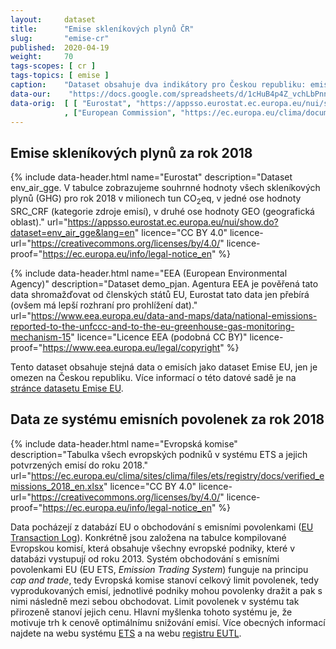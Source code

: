 ```yaml
---
layout:     dataset
title:      "Emise skleníkových plynů ČR"
slug:       "emise-cr"
published:  2020-04-19
weight:     70
tags-scopes: [ cr ]
tags-topics: [ emise ]
caption:    "Dataset obsahuje dva indikátory pro Českou republiku: emise skleníkových plynů (CO<sub>2</sub>, N<sub>2</sub>O, CH<sub>4</sub>, HFC, PFC, SF<sub>6</sub>, NF<sub>3</sub> a přepočet na CO<sub>2</sub>eq) za rok 2018 a data ze systému emisních povolenek za rok 2018."
data-our:    "https://docs.google.com/spreadsheets/d/1cHuB4p4Z_vchLbPnnr38rkjDJnlmvjGrvR8A7rrFPTE/edit?usp=sharing"
data-orig:  [ [ "Eurostat", "https://appsso.eurostat.ec.europa.eu/nui/show.do?dataset=env_air_gge&lang=en" ]
            , ["European Commission", "https://ec.europa.eu/clima/document/download/9e3ed91e-5820-47d1-8b6f-f99b9a67172e_en" ] ]
---
```


## Emise skleníkových plynů za rok 2018

{% include data-header.html
    name="Eurostat"
    description="Dataset env_air_gge. V tabulce zobrazujeme souhrnné hodnoty všech skleníkových plynů (GHG) pro rok 2018 v milionech tun CO<sub>2</sub>eq, v jedné ose hodnoty SRC_CRF (kategorie zdroje emisí), v druhé ose hodnoty GEO (geografická oblast)."
    url="https://appsso.eurostat.ec.europa.eu/nui/show.do?dataset=env_air_gge&lang=en"
    licence="CC BY 4.0"
    licence-url="https://creativecommons.org/licenses/by/4.0/"
    licence-proof="https://ec.europa.eu/info/legal-notice_en"
%}

{% include data-header.html
    name="EEA (European Environmental Agency)"
    description="Dataset demo_pjan. Agentura EEA je pověřená tato data shromažďovat od členských států EU, Eurostat tato data jen přebírá (ovšem má lepší rozhraní pro prohlížení dat)."
    url="https://www.eea.europa.eu/data-and-maps/data/national-emissions-reported-to-the-unfccc-and-to-the-eu-greenhouse-gas-monitoring-mechanism-15"
    licence="Licence EEA (podobná CC BY)"
    licence-proof="https://www.eea.europa.eu/legal/copyright"
%}

Tento dataset obsahuje stejná data o emisích jako dataset Emise EU, jen je omezen na Českou republiku. Více informací o této datové sadě je na [stránce datasetu Emise EU](emise-eu).

## Data ze systému emisních povolenek za rok 2018

{% include data-header.html
    name="Evropská komise"
    description="Tabulka všech evropských podniků v systému ETS a jejich potvrzených emisí do roku 2018."
    url="https://ec.europa.eu/clima/sites/clima/files/ets/registry/docs/verified_emissions_2018_en.xlsx"
    licence="CC BY 4.0"
    licence-url="https://creativecommons.org/licenses/by/4.0/"
    licence-proof="https://ec.europa.eu/info/legal-notice_en"
%}

Data pocházejí z databází EU o obchodování s emisními povolenkami ([EU Transaction Log](https://ec.europa.eu/clima/ets/oha.do?languageCode=en)). Konkrétně jsou založena na tabulce kompilované Evropskou komisí, která obsahuje všechny evropské podniky, které v databázi vystupují od roku 2013. Systém obchodování s emisními povolenkami EU (EU ETS, _Emission Trading System_) funguje na principu _cap and trade_, tedy Evropská komise stanoví celkový limit povolenek, tedy vyprodukovaných emisí, jednotlivé podniky mohou povolenky dražit a pak s nimi následně mezi sebou obchodovat. Limit povolenek v systému tak přirozeně stanoví jejich cenu. Hlavní myšlenka tohoto systému je, že motivuje trh k cenově optimálnímu snižování emisí. Více obecných informací najdete na webu systému [ETS](https://ec.europa.eu/clima/policies/ets_en) a na webu [registru EUTL](https://ec.europa.eu/clima/policies/ets/registry_en).
